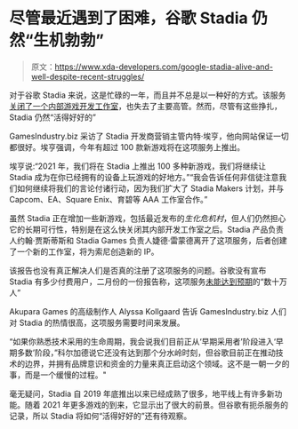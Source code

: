 # 尽管最近遇到了困难，谷歌 Stadia 仍然“生机勃勃”

> 原文：<https://www.xda-developers.com/google-stadia-alive-and-well-despite-recent-struggles/>

对于谷歌 Stadia 来说，这是忙碌的一年，而且并不总是以一种好的方式。该服务[关闭了一个内部游戏开发工作室](https://www.xda-developers.com/google-stadia-shuts-down-in-house-game-studios/)，也失去了主要高管。然而，尽管有这些挣扎，Stadia 仍然“活得好好的”

GamesIndustry.biz 采访了 Stadia 开发商营销主管内特·埃亨，他向网站保证一切都很好。埃亨强调，今年有超过 100 款新游戏将在这项服务上推出。

埃亨说:“2021 年，我们将在 Stadia 上推出 100 多种新游戏，我们将继续让 Stadia 成为在你已经拥有的设备上玩游戏的好地方。”“我会告诉任何非信徒注意我们如何继续将我们的言论付诸行动，因为我们扩大了 Stadia Makers 计划，并与 Capcom、EA、Square Enix、育碧等 AAA 工作室合作。”

虽然 Stadia 正在增加一些新游戏，包括最近发布的*生化危机村*，但人们仍然担心它的长期可行性，特别是在这么快关闭其内部开发工作室之后。Stadia 产品负责人约翰·贾斯蒂斯和 Stadia Games 负责人婕德·雷蒙德离开了这项服务，后者创建了一个新的工作室，将为索尼创造新的 IP。

该报告也没有真正解决人们是否真的注册了这项服务的问题。谷歌没有宣布 Stadia 有多少付费用户，二月份的一份报告称，这项服务[未能达到预期](https://www.xda-developers.com/google-stadia-failed-to-meet-expectations/)的“数十万人”

Akupara Games 的高级制作人 Alyssa Kollgaard 告诉 GamesIndustry.biz 人们对 Stadia 的热情很高，这项服务需要时间来发展。

“如果你熟悉技术采用的生命周期，我会说我们目前正从‘早期采用者’阶段进入‘早期多数’阶段，”科尔加德说它还没有达到那个分水岭时刻，但谷歌目前正在推动技术的边界，并拥有品牌意识和资金的力量来真正启动这个领域。这不是一朝一夕的事，而是一个缓慢的过程。"

毫无疑问，Stadia 自 2019 年底推出以来已经成熟了很多，地平线上有许多新功能。随着 2021 年更多游戏的到来，它显示出了很大的前景。但谷歌有扼杀服务的记录，所以 Stadia 将如何“活得好好的”还有待观察。